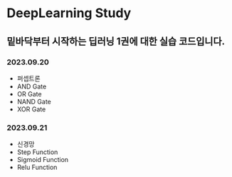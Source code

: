 # DeepLearning Study
## 밑바닥부터 시작하는 딥러닝 1권에 대한 실습 코드입니다.


### 2023.09.20
* 퍼셉트론
*   AND Gate
*   OR Gate
*   NAND Gate
*   XOR Gate

### 2023.09.21
* 신경망
*   Step Function
*   Sigmoid Function
*   Relu Function
